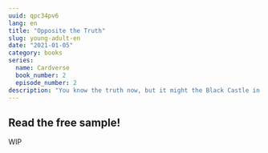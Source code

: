 ```yaml
---
uuid: qpc34pv6
lang: en
title: "Opposite the Truth"
slug: young-adult-en
date: "2021-01-05"
category: books
series: 
  name: Cardverse
  book_number: 2
  episode_number: 2
description: "You know the truth now, but it might the Black Castle in ruins."
---
```


## Read the free sample!

WIP

